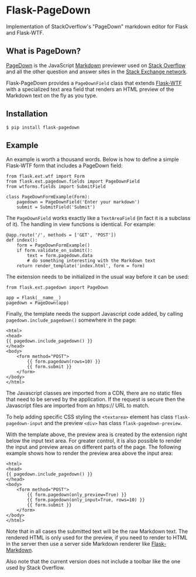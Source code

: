 Flask-PageDown
==============
Implementation of StackOverflow's "PageDown" markdown editor for Flask and Flask-WTF.

What is PageDown?
-----------------

[PageDown](https://code.google.com/p/pagedown/wiki/PageDown) is the JavaScript [Markdown](http://daringfireball.net/projects/markdown/) previewer used on [Stack Overflow](http://stackoverflow.com/) and all the other question and answer sites in the [Stack Exchange network](http://stackexchange.com/).

Flask-PageDown provides a `PageDownField` class that extends [Flask-WTF](https://flask-wtf.readthedocs.org/en/latest/) with a specialized text area field that renders an HTML preview of the Markdown text on the fly as you type.

Installation
------------

    $ pip install flask-pagedown

Example
-------

An example is worth a thousand words. Below is how to define a simple Flask-WTF form that includes a PageDown field:

    from flask.ext.wtf import Form
    from flask.ext.pagedown.fields import PageDownField
    from wtforms.fields import SubmitField
    
    class PageDownFormExample(Form):
        pagedown = PageDownField('Enter your markdown')
        submit = SubmitField('Submit')

The `PageDownField` works exactly like a `TextAreaField` (in fact it is a subclass of it). The handling in view functions is identical. For example:

    @app.route('/', methods = ['GET', 'POST'])
    def index():
        form = PageDownFormExample()
        if form.validate_on_submit():
            text = form.pagedown.data
            # do something interesting with the Markdown text
        return render_template('index.html', form = form)

The extension needs to be initialized in the usual way before it can be used:

    from flask.ext.pagedown import PageDown
    
    app = Flask(__name__)
    pagedown = PageDown(app)

Finally, the template needs the support Javascript code added, by calling `pagedown.include_pagedown()` somewhere in the page:

    <html>
    <head>
    {{ pagedown.include_pagedown() }}
    </head>
    <body>
        <form method="POST">
            {{ form.pagedown(rows=10) }}
            {{ form.submit }}
        </form>
    </body>
    </html>

The Javascript classes are imported from a CDN, there are no static files that need to be served by the application. If the request is secure then the Javascript files are imported from an https:// URL to match.

To help adding specific CSS styling the `<textarea>` element has class `flask-pagedown-input` and the preview `<div>` has class `flask-pagedown-preview`.

With the template above, the preview area is created by the extension right below the input text area. For greater control, it is also possible to render the input and preview areas on different parts of the page. The following example shows how to render the preview area above the input area:

    <html>
    <head>
    {{ pagedown.include_pagedown() }}
    </head>
    <body>
        <form method="POST">
            {{ form.pagedown(only_preview=True) }}
            {{ form.pagedown(only_input=True, rows=10) }}
            {{ form.submit }}
        </form>
    </body>
    </html>

Note that in all cases the submitted text will be the raw Markdown text. The rendered HTML is only used for the preview, if you need to render to HTML in the server then use a server side Markdown renderer like [Flask-Markdown](http://pythonhosted.org/Flask-Markdown/).

Also note that the current version does not include a toolbar like the one used by Stack Overflow.
